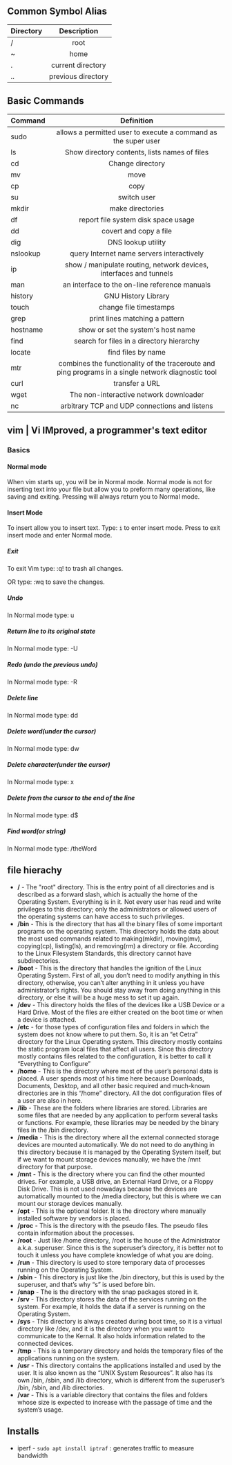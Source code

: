 ## Common Symbol Alias
| Directory | Description |
| :-------- | :---------: |
| / | root |
| ~ | home |
| . | current directory |
| .. | previous directory |


## Basic Commands 
| Command | Definition |
| :------ | :-------: |
| sudo | allows a permitted user to execute a command as the super user |
| ls | Show directory contents, lists names of files |
| cd | Change directory |
| mv | move |
| cp | copy |
| su | switch user |
| mkdir | make directories |
| df | report file system disk space usage |
| dd | covert and copy a file |
| dig | DNS lookup utility |
| nslookup | query Internet name servers interactively |
| ip | show / manipulate routing, network devices, interfaces and tunnels |
| man | an interface to the on-line reference manuals |
| history | GNU History Library |
| touch | change file timestamps |
| grep  | print lines matching a pattern |
| hostname | show or set the system's host name |
| find | search for files in a directory hierarchy |
| locate | find files by name |
| mtr | combines the functionality of the traceroute and ping programs in a single network diagnostic tool |
| curl | transfer a URL |
| wget | The non-interactive network downloader |
| nc | arbitrary TCP and UDP connections and listens |


## vim | Vi IMproved, a programmer's text editor
### Basics
#### Normal mode
When vim starts up, you will be in Normal mode. Normal mode is not for inserting text into your file but allow you to preform many operations, like saving and exiting. Pressing <ESC> will always return you to Normal mode.

#### Insert Mode
To insert allow you to insert text. Type: `i` to enter insert mode. Press <ESC> to exit insert mode and enter Normal mode.

##### Exit
To exit Vim type:
<ESC> :q! <ENTER> to trash all changes.

OR type:
<ESC> :wq <ENTER> to save the changes.

##### Undo
In Normal mode type: u
##### Return line to its original state
In Normal mode type: <SHIFT>-U
##### Redo (undo the previous undo)
In Normal mode type: <CTRL>-R
##### Delete line
In Normal mode type: dd
##### Delete word(under the cursor)
In Normal mode type: dw
##### Delete character(under the cursor)
In Normal mode type: x
##### Delete from the cursor to the end of the line
In Normal mode type: d$
##### Find word(or string)
In Normal mode type: /theWord <ENTER>

## file hierachy
* **/** - The "root" directory. This is the entry point of all directories and is described as a forward slash, which is actually the home of the Operating System. Everything is in it. Not every user has read and write privileges to this directory; only the administrators or allowed users of the operating systems can have access to such privileges.
* **/bin** - This is the directory that has all the binary files of some important programs on the operating system. This directory holds the data about the most used commands related to making(mkdir), moving(mv), copying(cp), listing(ls), and removing(rm) a directory or file. According to the Linux Filesystem Standards, this directory cannot have subdirectories.
* **/boot** - This is the directory that handles the ignition of the Linux Operating System. First of all, you don’t need to modify anything in this directory, otherwise, you can’t alter anything in it unless you have administrator’s rights. You should stay away from doing anything in this directory, or else it will be a huge mess to set it up again.
* **/dev** - This directory holds the files of the devices like a USB Device or a Hard Drive. Most of the files are either created on the boot time or when a device is attached.
* **/etc** - for those types of configuration files and folders in which the system does not know where to put them. So, it is an “et Cetra” directory for the Linux Operating system. This directory mostly contains the static program local files that affect all users. Since this directory mostly contains files related to the configuration, it is better to call it “Everything to Configure”
* **/home** - This is the directory where most of the user’s personal data is placed. A user spends most of his time here because Downloads, Documents, Desktop, and all other basic required and much-known directories are in this “/home” directory. All the dot configuration files of a user are also in here.
* **/lib** - These are the folders where libraries are stored. Libraries are some files that are needed by any application to perform several tasks or functions. For example, these libraries may be needed by the binary files in the /bin directory.
* **/media** - This is the directory where all the external connected storage devices are mounted automatically. We do not need to do anything in this directory because it is managed by the Operating System itself, but if we want to mount storage devices manually, we have the /mnt directory for that purpose.
* **/mnt** - This is the directory where you can find the other mounted drives. For example, a USB drive, an External Hard Drive, or a Floppy Disk Drive. This is not used nowadays because the devices are automatically mounted to the /media directory, but this is where we can mount our storage devices manually.
* **/opt** - This is the optional folder. It is the directory where manually installed software by vendors is placed.
* **/proc** - This is the directory with the pseudo files. The pseudo files contain information about the processes.
* **/root** - Just like /home directory, /root is the house of the Administrator a.k.a. superuser. Since this is the superuser’s directory, it is better not to touch it unless you have complete knowledge of what you are doing.
* **/run** - This directory is used to store temporary data of processes running on the Operating System.
* **/sbin** - This directory is just like the /bin directory, but this is used by the superuser, and that’s why “s” is used before bin.
* **/snap** - The is the directory with the snap packages stored in it.
* **/srv** - This directory stores the data of the services running on the system. For example, it holds the data if a server is running on the Operating System.
* **/sys** - This directory is always created during boot time, so it is a virtual directory like /dev, and it is the directory when you want to communicate to the Kernal. It also holds information related to the connected devices.
* **/tmp** - This is a temporary directory and holds the temporary files of the applications running on the system.
* **/usr** - This directory contains the applications installed and used by the user. It is also known as the “UNIX System Resources”. It also has its own /bin, /sbin, and /lib directory, which is different from the superuser’s /bin, /sbin, and /lib directories.
* **/var** - This is a variable directory that contains the files and folders whose size is expected to increase with the passage of time and the system’s usage.


## Installs
* iperf - `sudo apt install iptraf` : generates traffic to measure bandwidth
